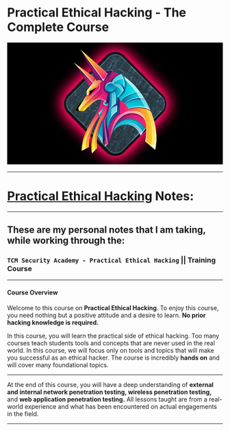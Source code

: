 # Practical Ethical Hacking - The Complete Course
![](Images/202406172373-1.png)

-----
# [Practical Ethical Hacking](https://academy.tcm-sec.com/courses/1152300) Notes:
-----
## These are my personal notes that I am taking, while working through the:
### `TCM Security Academy - Practical Ethical Hacking` || Training Course

-----
#### **Course Overview**

Welcome to this course on **Practical Ethical Hacking**. To enjoy this course, you need nothing but a positive attitude and a desire to learn. **No prior hacking knowledge is required.**

In this course, you will learn the practical side of ethical hacking. Too many courses teach students tools and concepts that are never used in the real world. In this course, we will focus only on tools and topics that will make you successful as an ethical hacker. The course is incredibly **hands on** and will cover many foundational topics.

-----

At the end of this course, you will have a deep understanding of **external and internal network penetration testing, wireless penetration testing,** and **web application penetration testing.** All lessons taught are from a real-world experience and what has been encountered on actual engagements in the field.

-----


